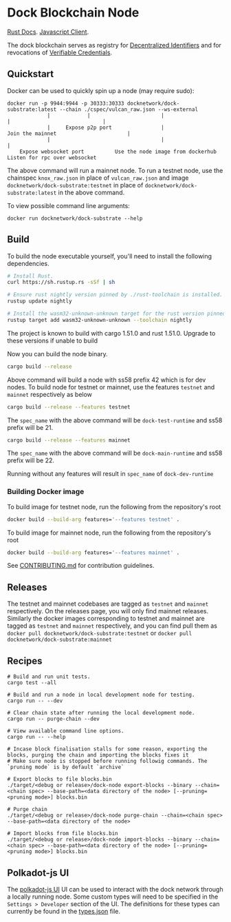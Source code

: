 # Dock Blockchain Node

[Rust Docs](https://docknetwork.github.io/dock-substrate/dock_runtime).
[Javascript Client](https://github.com/docknetwork/sdk).

The dock blockchain serves as registry for [Decentralized Identifiers](https://www.w3.org/TR/did-core) and for revocations of [Verifiable Credentials](https://www.w3.org/TR/vc-data-model).

## Quickstart

Docker can be used to quickly spin up a node (may require sudo):

```
docker run -p 9944:9944 -p 30333:30333 docknetwork/dock-substrate:latest --chain ./cspec/vulcan_raw.json --ws-external
             |            |                       |                         |                              |
             |     Expose p2p port                |                 Join the mainnet                       |
             |                                    |                                                        |
    Expose websocket port          Use the node image from dockerhub                     Listen for rpc over websocket
```

The above command will run a mainnet node. To run a testnet node, use the chainspec `knox_raw.json` in place of `vulcan_raw.json`
and image `docknetwork/dock-substrate:testnet` in place of `docknetwork/dock-substrate:latest` in the above command.

To view possible command line arguments:

```
docker run docknetwork/dock-substrate --help
```

## Build

To build the node executable yourself, you'll need to install the following dependencies.

```bash
# Install Rust.
curl https://sh.rustup.rs -sSf | sh

# Ensure rust nightly version pinned by ./rust-toolchain is installed.
rustup update nightly

# Install the wasm32-unknown-unknown target for the rust version pinned by ./rust-toolchain.
rustup target add wasm32-unknown-unknown --toolchain nightly
```

The project is known to build with cargo 1.51.0 and rust 1.51.0. Upgrade to these versions if unable to build

Now you can build the node binary.

```bash
cargo build --release
```

Above command will build a node with ss58 prefix 42 which is for dev nodes. To build node for testnet or mainnet, use the 
features `testnet` and `mainnet` respectively as below

```bash
cargo build --release --features testnet
```

The `spec_name` with the above command will be `dock-test-runtime` and ss58 prefix will be 21. 

```bash
cargo build --release --features mainnet
```

The `spec_name` with the above command will be `dock-main-runtime` and ss58 prefix will be 22.

Running without any features will result in `spec_name` of `dock-dev-runtime`

### Building Docker image

To build image for testnet node, run the following from the repository's root

```bash
docker build --build-arg features='--features testnet' .
```

To build image for mainnet node, run the following from the repository's root

```bash
docker build --build-arg features='--features mainnet' .
```

See [CONTRIBUTING.md](./CONTRIBUTING.md) for contribution guidelines.

## Releases
The testnet and mainnet codebases are tagged as `testnet` and `mainnet` respectively. On the releases page, you will only 
find mainnet releases. Similarly the docker images corresponding to testnet and mainnet are tagged as `testnet` and `mainnet` 
respectively, and you can find pull them as `docker pull docknetwork/dock-substrate:testnet` or `docker pull docknetwork/dock-substrate:mainnet`

## Recipes

```
# Build and run unit tests.
cargo test --all

# Build and run a node in local development node for testing.
cargo run -- --dev

# Clear chain state after running the local development node.
cargo run -- purge-chain --dev

# View available command line options.
cargo run -- --help

# Incase block finalisation stalls for some reason, exporting the blocks, purging the chain and importing the blocks fixes it
# Make sure node is stopped before running followig commands. The `pruning mode` is by default `archive`

# Export blocks to file blocks.bin
./target/<debug or release>/dock-node export-blocks --binary --chain=<chain spec> --base-path=<data directory of the node> [--pruning=<pruning mode>] blocks.bin

# Purge chain
./target/<debug or release>/dock-node purge-chain --chain=<chain spec> --base-path=<data directory of the node>

# Import blocks from file blocks.bin
./target/<debug or release>/dock-node import-blocks --binary --chain=<chain spec> --base-path=<data directory of the node> [--pruning=<pruning mode>] blocks.bin 
```

## Polkadot-js UI

The [polkadot-js UI](https://polkadot.js.org/apps) UI can be used to interact with the dock network through a locally running node. 
Some custom types will need to be specified in the `Settings > Developer` section of the UI. The definitions for these types 
can currently be found in the [types.json](types.json) file.
